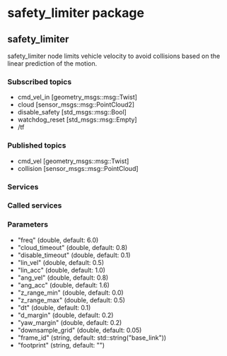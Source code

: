 # safety_limiter package

## safety_limiter

safety_limiter node limits vehicle velocity to avoid collisions based on the linear prediction of the motion.

### Subscribed topics

* cmd_vel_in [geometry_msgs::msg::Twist]
* cloud [sensor_msgs::msg::PointCloud2]
* disable_safety [std_msgs::msg::Bool]
* watchdog_reset [std_msgs::msg::Empty]
* /tf

### Published topics

* cmd_vel [geometry_msgs::msg::Twist]
* collision [sensor_msgs::msg::PointCloud]

### Services


### Called services


### Parameters

* "freq" (double, default: 6.0)
* "cloud_timeout" (double, default: 0.8)
* "disable_timeout" (double, default: 0.1)
* "lin_vel" (double, default: 0.5)
* "lin_acc" (double, default: 1.0)
* "ang_vel" (double, default: 0.8)
* "ang_acc" (double, default: 1.6)
* "z_range_min" (double, default: 0.0)
* "z_range_max" (double, default: 0.5)
* "dt" (double, default: 0.1)
* "d_margin" (double, default: 0.2)
* "yaw_margin" (double, default: 0.2)
* "downsample_grid" (double, default: 0.05)
* "frame_id" (string, default: std::string("base_link"))
* "footprint" (string, default: "")
